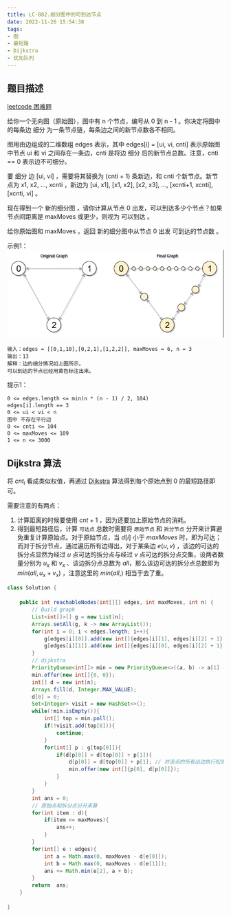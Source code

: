 ```yaml
---
title: LC-882.细分图中的可到达节点
date: 2022-11-26 15:54:38
tags:
- 图
- 最短路
- Dijkstra
- 优先队列
---
```


## 题目描述
[leetcode 困难题](https://leetcode.cn/problems/reachable-nodes-in-subdivided-graph/)

给你一个无向图（原始图），图中有 n 个节点，编号从 0 到 n - 1 。你决定将图中的每条边 细分 为一条节点链，每条边之间的新节点数各不相同。

图用由边组成的二维数组 edges 表示，其中 edges[i] = [ui, vi, cnti] 表示原始图中节点 ui 和 vi 之间存在一条边，cnti 是将边 细分 后的新节点总数。注意，cnti == 0 表示边不可细分。

要 细分 边 [ui, vi] ，需要将其替换为 (cnti + 1) 条新边，和 cnti 个新节点。新节点为 x1, x2, ..., xcnti ，新边为 [ui, x1], [x1, x2], [x2, x3], ..., [xcnti+1, xcnti], [xcnti, vi] 。

现在得到一个 新的细分图 ，请你计算从节点 0 出发，可以到达多少个节点？如果节点间距离是 maxMoves 或更少，则视为 可以到达 。

给你原始图和 maxMoves ，返回 新的细分图中从节点 0 出发 可到达的节点数 。


示例1：
![](../img/Snipaste_2022-11-26_22-18-03.png)
```
输入：edges = [[0,1,10],[0,2,1],[1,2,2]], maxMoves = 6, n = 3
输出：13
解释：边的细分情况如上图所示。
可以到达的节点已经用黄色标注出来。
```

提示1：
```
0 <= edges.length <= min(n * (n - 1) / 2, 104)
edges[i].length == 3
0 <= ui < vi < n
图中 不存在平行边
0 <= cnti <= 104
0 <= maxMoves <= 109
1 <= n <= 3000
```

## Dijkstra 算法
将 $cnt_i$ 看成类似权值，再通过 [Dijkstra](https://oi-wiki.org/graph/shortest-path/#dijkstra-%E7%AE%97%E6%B3%95) 算法得到每个原始点到 $0$ 的最短路径即可。

需要注意的有两点：
1. 计算距离的时候要使用 $cnt + 1$ ，因为还要加上原始节点的消耗。
2. 得到最短路径后，计算 `可达点` 总数时需要将 `原始节点` 和 `拆分节点` 分开来计算避免重复计算原始点。对于原始节点，当 $d[i]$ 小于 $maxMoves$ 时，即为可达；而对于拆分节点，通过遍历所有边得出，对于某条边 $e(u, v)$ ，该边的可达的拆分点显然为经过 $u$ 点可达的拆分点与经过 $v$ 点可达的拆分点交集，设两者数量分别为 $u_x$ 和 $v_x$ 、该边拆分点总数为 $all$，那么该边可达的拆分点总数即为 $min(all, u_x + v_x)$ ，注意这里的 $min(all, )$ 相当于去了重。
```Java
class Solution {

    public int reachableNodes(int[][] edges, int maxMoves, int n) {
        // Build graph
        List<int[]>[] g = new List[n];
        Arrays.setAll(g, k -> new ArrayList());
        for(int i = 0; i < edges.length; i++){
            g[edges[i][0]].add(new int[]{edges[i][1], edges[i][2] + 1}); // +1, 因为还要算上原始点的距离
            g[edges[i][1]].add(new int[]{edges[i][0], edges[i][2] + 1});
        }
        // dijkstra
        PriorityQueue<int[]> min = new PriorityQueue<>((a, b) -> a[1] - b[1]);
        min.offer(new int[]{0, 0});
        int[] d = new int[n];
        Arrays.fill(d, Integer.MAX_VALUE);
        d[0] = 0;
        Set<Integer> visit = new HashSet<>();
        while(!min.isEmpty()){
            int[] top = min.poll();
            if(!visit.add(top[0])){
                continue;
            }
            for(int[] p : g[top[0]]){
                if(d[p[0]] > d[top[0]] + p[1]){
                    d[p[0]] = d[top[0]] + p[1]; // 对该点的所有出边执行松弛操作
                    min.offer(new int[]{p[0], d[p[0]]});
                }
            }
        }
        int ans = 0;
        // 原始点和拆分点分开来算
        for(int item : d){
            if(item <= maxMoves){
                ans++;
            }
        }
        for(int[] e : edges){
            int a = Math.max(0, maxMoves - d[e[0]]);
            int b = Math.max(0, maxMoves - d[e[1]]);
            ans += Math.min(e[2], a + b);
        }
        return  ans;
    }

}
```